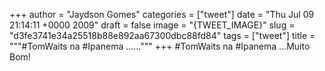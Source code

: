 
+++
author = "Jaydson Gomes"
categories = ["tweet"]
date = "Thu Jul 09 21:14:11 +0000 2009"
draft = false
image = "{TWEET_IMAGE}"
slug = "d3fe3741e34a25518b88e892aa67300dbc88fd84"
tags = ["tweet"]
title = """#TomWaits na #Ipanema ......"""
+++
#TomWaits na #Ipanema ...Muito Bom!
